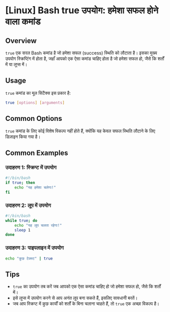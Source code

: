 # [Linux] Bash true उपयोग: हमेशा सफल होने वाला कमांड

## Overview
`true` एक सरल Bash कमांड है जो हमेशा सफल (success) स्थिति को लौटाता है। इसका मुख्य उपयोग स्क्रिप्टिंग में होता है, जहाँ आपको एक ऐसा कमांड चाहिए होता है जो हमेशा सफल हो, जैसे कि शर्तों में या लूप्स में।

## Usage
`true` कमांड का मूल सिंटैक्स इस प्रकार है:

```bash
true [options] [arguments]
```

## Common Options
`true` कमांड के लिए कोई विशेष विकल्प नहीं होते हैं, क्योंकि यह केवल सफल स्थिति लौटाने के लिए डिज़ाइन किया गया है।

## Common Examples

### उदाहरण 1: स्क्रिप्ट में उपयोग
```bash
#!/bin/bash
if true; then
    echo "यह हमेशा चलेगा!"
fi
```

### उदाहरण 2: लूप में उपयोग
```bash
#!/bin/bash
while true; do
    echo "यह लूप चलता रहेगा!"
    sleep 1
done
```

### उदाहरण 3: पाइपलाइन में उपयोग
```bash
echo "कुछ टेक्स्ट" | true
```

## Tips
- `true` का उपयोग तब करें जब आपको एक ऐसा कमांड चाहिए हो जो हमेशा सफल हो, जैसे कि शर्तों में।
- इसे लूप्स में उपयोग करने से आप अनंत लूप बना सकते हैं, इसलिए सावधानी बरतें।
- जब आप स्क्रिप्ट में कुछ कार्यों को शर्तों के बिना चलाना चाहते हैं, तो `true` एक अच्छा विकल्प है।
